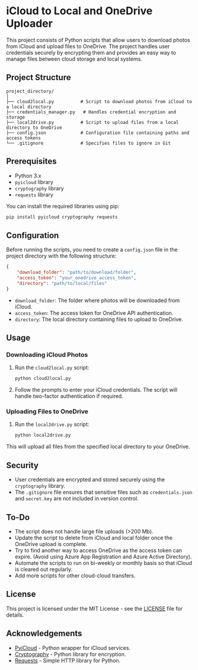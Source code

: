 # iCloud to Local and OneDrive Uploader

This project consists of Python scripts that allow users to download photos from iCloud and upload files to OneDrive. The project handles user credentials securely by encrypting them and provides an easy way to manage files between cloud storage and local systems.

## Project Structure

```
project_directory/
│
├── cloud2local.py          # Script to download photos from iCloud to a local directory
├── credentials_manager.py   # Handles credential encryption and storage
├── local2drive.py          # Script to upload files from a local directory to OneDrive
├── config.json             # Configuration file containing paths and access tokens
└── .gitignore              # Specifies files to ignore in Git
```

## Prerequisites

- Python 3.x
- `pyicloud` library
- `cryptography` library
- `requests` library

You can install the required libraries using pip:

```bash
pip install pyicloud cryptography requests
```

## Configuration

Before running the scripts, you need to create a `config.json` file in the project directory with the following structure:

```json
{
    "download_folder": "path/to/download/folder",
    "access_token": "your_onedrive_access_token",
    "directory": "path/to/local/files"
}
```

- `download_folder`: The folder where photos will be downloaded from iCloud.
- `access_token`: The access token for OneDrive API authentication.
- `directory`: The local directory containing files to upload to OneDrive.

## Usage

### Downloading iCloud Photos

1. Run the `cloud2local.py` script:

   ```bash
   python cloud2local.py
   ```

2. Follow the prompts to enter your iCloud credentials. The script will handle two-factor authentication if required.

### Uploading Files to OneDrive

1. Run the `local2drive.py` script:

   ```bash
   python local2drive.py
   ```

This will upload all files from the specified local directory to your OneDrive.

## Security

- User credentials are encrypted and stored securely using the `cryptography` library.
- The `.gitignore` file ensures that sensitive files such as `credentials.json` and `secret.key` are not included in version control.

## To-Do

- The script does not handle large file uploads (>200 Mb).
- Update the script to delete from iCloud and local folder once the OneDrive upload is complete.
- Try to find another way to access OneDrive as the access token can expire. (Avoid using Azure App Registration and Azure Active Directory).
- Automate the scripts to run on bi-weekly or monthly basis so that iCloud is cleared out regularly.
- Add more scripts for other cloud-cloud transfers.

## License

This project is licensed under the MIT License - see the [LICENSE](LICENSE) file for details.

## Acknowledgements

- [PyiCloud](https://pypi.org/project/pyicloud/) - Python wrapper for iCloud services.
- [Cryptography](https://cryptography.io/en/latest/) - Python library for encryption.
- [Requests](https://docs.python-requests.org/en/master/) - Simple HTTP library for Python.
